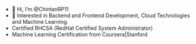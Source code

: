 - 👋 Hi, I’m @ChintanRP11
- 👀 Interested in Backend and Frontend Development, Cloud Technologies and Machine Learning.
- Certified RHCSA (RedHat Certified System Administrator)
- Machine Learning Certification from Coursera|Stanford

<!---
ChintanRP11/ChintanRP11 is a ✨ special ✨ repository because its `README.md` (this file) appears on your GitHub profile.
You can click the Preview link to take a look at your changes.
--->
